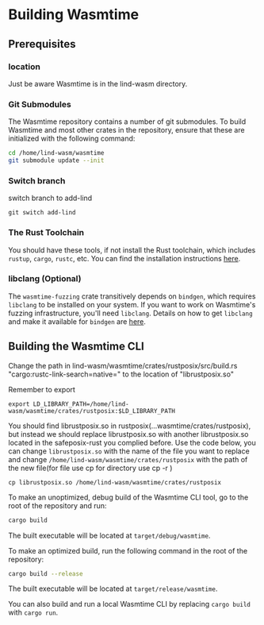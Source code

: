 # Building Wasmtime

## Prerequisites

### location
Just be aware Wasmtime is in the lind-wasm directory.

### Git Submodules
The Wasmtime repository contains a number of git submodules. To build Wasmtime and most other crates in the repository, ensure that these are initialized with the following command:
```sh
cd /home/lind-wasm/wasmtime
git submodule update --init
```
### Switch branch
switch branch to add-lind

```
git switch add-lind
```

### The Rust Toolchain
You should have these tools, if not install the Rust toolchain, which includes `rustup`, `cargo`, `rustc`, etc. You can find the installation instructions [here](https://www.rust-lang.org/).

### libclang (Optional)
The `wasmtime-fuzzing` crate transitively depends on `bindgen`, which requires `libclang` to be installed on your system. If you want to work on Wasmtime's fuzzing infrastructure, you'll need `libclang`. Details on how to get `libclang` and make it available for `bindgen` are [here](https://rust-lang.github.io/rust-bindgen/requirements.html).

## Building the Wasmtime CLI
Change the path in lind-wasm/wasmtime/crates/rustposix/src/build.rs "cargo:rustc-link-search=native=" to the location of "librustposix.so"

Remember to export

```
export LD_LIBRARY_PATH=/home/lind-wasm/wasmtime/crates/rustposix:$LD_LIBRARY_PATH
```

You should find librustposix.so in rustposix(...wasmtime/crates/rustposix), but instead we should replace librustposix.so with another librustposix.so located in the safeposix-rust you complied before. Use the code below, you can change `librustposix.so` with the name of the file you want to replace and change `/home/lind-wasm/wasmtime/crates/rustposix` with the path of the new file(for file use cp for directory use cp -r )

```
cp librustposix.so /home/lind-wasm/wasmtime/crates/rustposix
```

To make an unoptimized, debug build of the Wasmtime CLI tool, go to the root of the repository and run:
```sh
cargo build
```
The built executable will be located at `target/debug/wasmtime`.

To make an optimized build, run the following command in the root of the repository:
```sh
cargo build --release
```
The built executable will be located at `target/release/wasmtime`.

You can also build and run a local Wasmtime CLI by replacing `cargo build` with `cargo run`.
